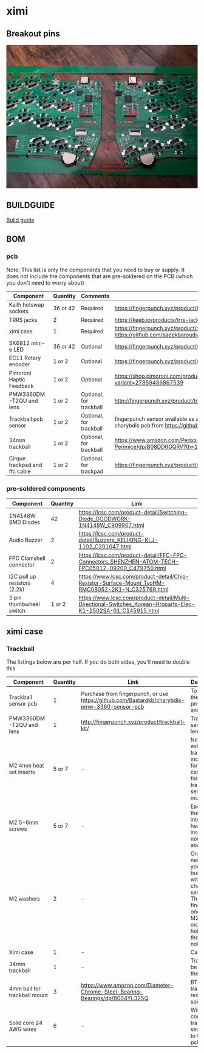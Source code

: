 # ximi

## Breakout pins

![Screenshot of ximi pcb with annotated breakout pins](images/ximi_v1_breakout_markup.jpg)

## BUILDGUIDE

[Build guide](BUILDGUIDE.md)

## BOM

### pcb

Note: This list is only the components that you need to buy or supply. It does not include the components that are pre-soldered on the PCB (which you don't need to worry about)

| Component                            | Quantity    | Comments                     | Link         |
| -----------                          | ----------- | ------------                 | ------------ |
| Kailh hotswap sockets                | 36 or 42    | Required                     | https://fingerpunch.xyz/product/kailh-hotswap-sockets/ |
| TRRS jacks                           | 2           | Required                     | https://keeb.io/products/trrs-jack-3-5mm |
| ximi case                            | 1           | Required                     | https://fingerpunch.xyz/product/ximi-3dp-case/ or https://github.com/sadekbaroudi/fingerpunch/tree/master/keyboards/ximi/v1/cases/stl/ |
| SK6812 mini-e LED                    | 36 or 42    | Optional                     | https://fingerpunch.xyz/product/sk6812-mini-e-leds/ |
| EC11 Rotary encoder                  | 1 or 2      | Optional                     | https://fingerpunch.xyz/product/ec11-rotary-encoder/ |
| Pimoroni Haptic Feedback             | 1 or 2      | Optional                     | https://shop.pimoroni.com/products/drv2605l-linear-actuator-haptic-breakout?variant=27859486867539 |
| PMW3360DM-T2QU and lens              | 1 or 2      | Optional, for trackball      | http://fingerpunch.xyz/product/trackball-kit/ - many available on aliexpress as well |
| Trackball pcb sensor                 | 1 or 2      | Optional, for trackball      | fingerpunch sensor available as add on in store, or you can use the open source charybdis pcb from https://github.com/Bastardkb/charybdis-pmw-3360-sensor-pcb |
| 34mm trackball                       | 1 or 2      | Optional, for trackball      | https://www.amazon.com/Perixx-PERIPRO-303GB-Trackball-Replacement-Perimice/dp/B08DD6GQRV?th=1 |
| Cirque trackpad and ffc cable        | 1 or 2      | Optional, for trackpad       | https://fingerpunch.xyz/product/cirque-trackpad-kit/ |

### pre-soldered components

| Component                     | Quantity    | Link         |
| -----------                   | ----------- | ------------ |
| 1N4148W SMD Diodes            | 42          | https://lcsc.com/product-detail/Switching-Diode_GOODWORK-1N4148W_C909967.html |
| Audio Buzzer                  | 2           | https://lcsc.com/product-detail/Buzzers_KELIKING-KLJ-1102_C201047.html |
| FPC Clamshell connector       | 2           | https://lcsc.com/product-detail/FFC-FPC-Connectors_SHENZHEN-ATOM-TECH-FPC05012-09200_C479750.html |
| I2C pull up resistors (2.2k)  | 4           | https://www.lcsc.com/product-detail/Chip-Resistor-Surface-Mount_TyoHM-RMC08052-2K1-N_C325769.html |
| 3 pin thumbwheel switch       | 1 or 2      | https://www.lcsc.com/product-detail/Multi-Directional-Switches_Korean-Hroparts-Elec-K1-1502SA-01_C145915.html |

## ximi case

### Trackball

The listings below are per half. If you do both sides, you'll need to double this

| Component                     | Quantity    | Link         | Description |
| -----------                   | ----------- | ------------ | ----------- |
| Trackball sensor pcb          | 1           | Purchase from fingerpunch, or use https://github.com/Bastardkb/charybdis-pmw-3360-sensor-pcb | To house the pmw3360 and sensor |
| PMW3360DM-T2QU and lens       | 1           | http://fingerpunch.xyz/product/trackball-kit/ | Trackball sensor and lens |
| M2 4mm heat set inserts       | 5 or 7      | - | Need 2 extra for trackball mounting. 5 for the case, and 2 for the trackball sensor mounting |
| M2 5-6mm screws               | 5 or 7      | - | Each of these go into the heat set inserts noted above |
| M2 washers                    | 2           | - | Only needed if you are building with the charybdis sensor pcb. The fingerpunch ones have M2 mounting holes, so these are not needed. |
| Ximi case                     | 1           | - | Case itself |
| 34mm trackball                | 1           | - | Trackball to be placed in the case |
| 4mm ball for trackball mount  | 3           | https://www.amazon.com/Diameter-Chrome-Steel-Bearing-Bearings/dp/B004YL325Q | BTU for the trackball to rest on and spin |
| Solid core 24 AWG wires       | 6           | - | Wires to connect the trackball sensor pcb to the ximi pcb |
